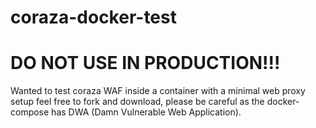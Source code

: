 # coraza-docker-test
# DO NOT USE IN PRODUCTION!!!

Wanted to test coraza WAF inside a container with a minimal web proxy setup feel free to fork and download, please be careful as the docker-compose has DWA (Damn Vulnerable Web Application).
